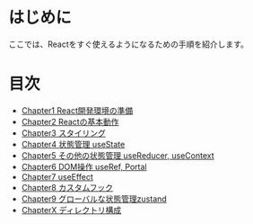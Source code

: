 # はじめに

ここでは、Reactをすぐ使えるようになるための手順を紹介します。

# 目次

- [Chapter1 React開発環境の準備]()
- [Chapter2 Reactの基本動作]()
- [Chapter3 スタイリング]()
- [Chapter4 状態管理 useState]()
- [Chapter5 その他の状態管理 useReducer, useContext]()
- [Chapter6 DOM操作 useRef, Portal]()
- [Chapter7 useEffect]()
- [Chapter8 カスタムフック]()
- [Chapter9 グローバルな状態管理zustand]()
- [ChapterX ディレクトリ構成]()